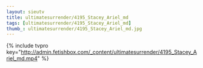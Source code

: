 ```yaml
--- 
layout: sieutv
title: ultimatesurrender/4195_Stacey_Ariel_md
tags: [ultimatesurrender/4195_Stacey_Ariel_md]
thumb_: ultimatesurrender/4195_Stacey_Ariel_md.jpg
---
```

{% include tvpro key="http://admin.fetishbox.com/_content/ultimatesurrender/4195_Stacey_Ariel_md.mp4" %} 
